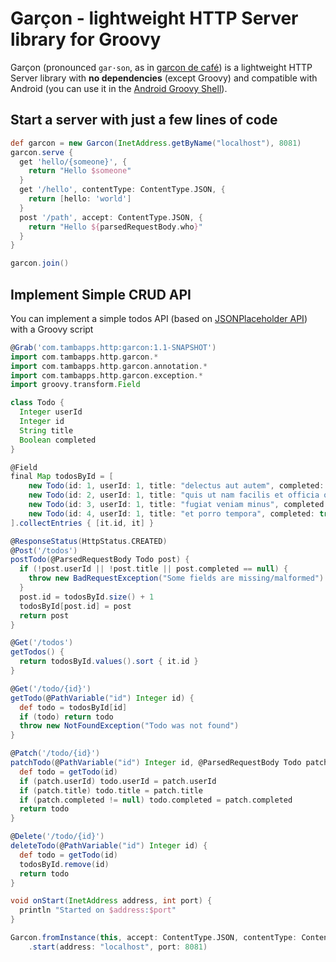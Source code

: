 # Garçon - lightweight HTTP Server library for Groovy

Garçon (pronounced `gar·son`, as in [garcon de café](https://en.wiktionary.org/wiki/gar%C3%A7on_de_caf%C3%A9)) is a lightweight HTTP Server library with **no dependencies** (except Groovy) and
compatible with Android (you can use it in the [Android Groovy Shell](https://play.google.com/store/apps/details?id=com.tambapps.android.grooidshell)).

## Start a server with just a few lines of code

````groovy
def garcon = new Garcon(InetAddress.getByName("localhost"), 8081)
garcon.serve {
  get 'hello/{someone}', {
    return "Hello $someone"
  }
  get '/hello', contentType: ContentType.JSON, {
    return [hello: 'world']
  }
  post '/path', accept: ContentType.JSON, {
    return "Hello ${parsedRequestBody.who}"
  }
}

garcon.join()
````
## Implement Simple CRUD API
You can implement a simple todos API (based on [JSONPlaceholder API](https://jsonplaceholder.typicode.com/)) with a Groovy script

```groovy
@Grab('com.tambapps.http:garcon:1.1-SNAPSHOT')
import com.tambapps.http.garcon.*
import com.tambapps.http.garcon.annotation.*
import com.tambapps.http.garcon.exception.*
import groovy.transform.Field

class Todo {
  Integer userId
  Integer id
  String title
  Boolean completed
}

@Field
final Map todosById = [
    new Todo(id: 1, userId: 1, title: "delectus aut autem", completed: false),
    new Todo(id: 2, userId: 1, title: "quis ut nam facilis et officia qui", completed: false),
    new Todo(id: 3, userId: 1, title: "fugiat veniam minus", completed: false),
    new Todo(id: 4, userId: 1, title: "et porro tempora", completed: true)
].collectEntries { [it.id, it] }

@ResponseStatus(HttpStatus.CREATED)
@Post('/todos')
postTodo(@ParsedRequestBody Todo post) {
  if (!post.userId || !post.title || post.completed == null) {
    throw new BadRequestException("Some fields are missing/malformed")
  }
  post.id = todosById.size() + 1
  todosById[post.id] = post
  return post
}

@Get('/todos')
getTodos() {
  return todosById.values().sort { it.id }
}

@Get('/todo/{id}')
getTodo(@PathVariable("id") Integer id) {
  def todo = todosById[id]
  if (todo) return todo
  throw new NotFoundException("Todo was not found")
}

@Patch('/todo/{id}')
patchTodo(@PathVariable("id") Integer id, @ParsedRequestBody Todo patch) {
  def todo = getTodo(id)
  if (patch.userId) todo.userId = patch.userId
  if (patch.title) todo.title = patch.title
  if (patch.completed != null) todo.completed = patch.completed
  return todo
}

@Delete('/todo/{id}')
deleteTodo(@PathVariable("id") Integer id) {
  def todo = getTodo(id)
  todosById.remove(id)
  return todo
}

void onStart(InetAddress address, int port) {
  println "Started on $address:$port"
}

Garcon.fromInstance(this, accept: ContentType.JSON, contentType: ContentType.JSON)
    .start(address: "localhost", port: 8081)
```